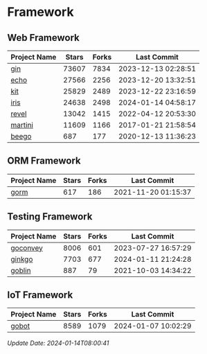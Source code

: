 # Framework

## Web Framework
| Project Name | Stars | Forks | Last Commit |
| ------------ | ----- | ----- | ----------- |
| [gin](https://github.com/gin-gonic/gin) | 73607 | 7834 | 2023-12-13 02:28:51 |
| [echo](https://github.com/labstack/echo) | 27566 | 2256 | 2023-12-20 13:32:51 |
| [kit](https://github.com/go-kit/kit) | 25829 | 2489 | 2023-12-22 23:16:59 |
| [iris](https://github.com/kataras/iris) | 24638 | 2498 | 2024-01-14 04:58:17 |
| [revel](https://github.com/revel/revel) | 13042 | 1415 | 2022-04-12 20:53:30 |
| [martini](https://github.com/go-martini/martini) | 11609 | 1166 | 2017-01-21 21:58:54 |
| [beego](https://github.com/astaxie/beego) | 687 | 177 | 2020-12-13 11:36:23 |

## ORM Framework
| Project Name | Stars | Forks | Last Commit |
| ------------ | ----- | ----- | ----------- |
| [gorm](https://github.com/jinzhu/gorm) | 617 | 186 | 2021-11-20 01:15:37 |

## Testing Framework
| Project Name | Stars | Forks | Last Commit |
| ------------ | ----- | ----- | ----------- |
| [goconvey](https://github.com/smartystreets/goconvey) | 8006 | 601 | 2023-07-27 16:57:29 |
| [ginkgo](https://github.com/onsi/ginkgo) | 7703 | 677 | 2024-01-11 21:24:28 |
| [goblin](https://github.com/franela/goblin) | 887 | 79 | 2021-10-03 14:34:22 |

## IoT Framework
| Project Name | Stars | Forks | Last Commit |
| ------------ | ----- | ----- | ----------- |
| [gobot](https://github.com/hybridgroup/gobot) | 8589 | 1079 | 2024-01-07 10:02:29 |

*Update Date: 2024-01-14T08:00:41*